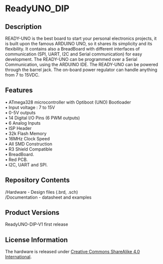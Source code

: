 # ReadyUNO_DIP
## Description
READY-UNO is the best board to start your personal electronics projects, it is built upon the famous ARDUINO UNO, so it shares its simplicity and its flexibility. It contains also a BreadBoard with different interfaces of communication (SPI, UART, I2C and Serial communication) for easy development.
The READY-UNO can be programmed over a Serial Communication, using the ARDUINO IDE.
The READY-UNO can be powered through the barrel jack. The on-board power regulator can handle anything from 7 to 15VDC.
## Features
•	ATmega328 microcontroller with Optiboot (UNO) Bootloader                                                                         
•	Input voltage : 7 to 15V                                                                                                         
•	0-5V outputs                                                                                                                     
•	14 Digital I/O Pins (6 PWM outputs)                                                                                              
•	6 Analog Inputs                                                                                                                  
•	ISP Header                                                                                                                       
•	32k Flash Memory                                                                                                                 
•	16MHz Clock Speed                                                                                                                
•	All SMD Construction                                                                                                             
•	R3 Shield Compatible                                                                                                             
•	BreadBoard.                                                                                                                      
•	Red PCB.                                                                                                                         
•	I2C, UART and SPI.                                                                                                               
## Repository Contents

/Hardware - Design files (.brd, .sch)  
/Documentation - datasheet and examples

## Product Versions

ReadyUNO-DIP-V1 first release

## License Information

The hardware is released under [Creative Commons ShareAlike 4.0 International](https://creativecommons.org/licenses/by-sa/4.0/).
